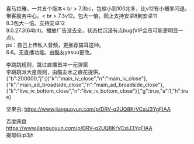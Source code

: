 喜马拉雅，一共五个版本< br >
7.3bc，包缩小到100兆多，比v12有小概率闪退。带客服务中心。< br >
7.3v12。包大一倍。同上支持安卓8到安卓11<br>
8.3包大一倍。支持安卓12<br>
9.0.27.3(64bit)。播放广告没去全，状态栏沉浸有点bug(VIP会员可能更明显一点)。<br>
ps：自己上传私人音频，更推荐猫耳这种。<br>
6.6。无直播功能。由酷友yasuu更改。<br>

李跳跳规则，跳过直播首冲一元弹窗<br>
李跳跳派大星规则，由酷友水之痕花提供。<br>
{"b":200000,"j":[{"k":"main_iv_close","n":"main_iv_close"},{"k":"main_ad_broadside_close","n":"main_ad_broadside_close"},{"k":"live_iv_bottom_close","n":"live_iv_bottom_close"}],"g":true,"a":1,"h":true}

坚果云:
https://www.jianguoyun.com/p/DRV-q2UQ8KrVCxiJ3YgFIAA<br>

百度网盘<br>https://www.jianguoyun.com/p/DRV-q2UQ8KrVCxiJ3YgFIAA<br>提取码:p3jh

